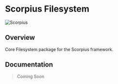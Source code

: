 # Scorpius Filesystem

![Scorpius][1]

## Overview
Core Filesystem package for the Scorpius framework.

## Documentation
> Coming Soon

[1]: https://raw.githubusercontent.com/scorpiusjs/graphics/master/logos/scorpiusjs-logo.png


